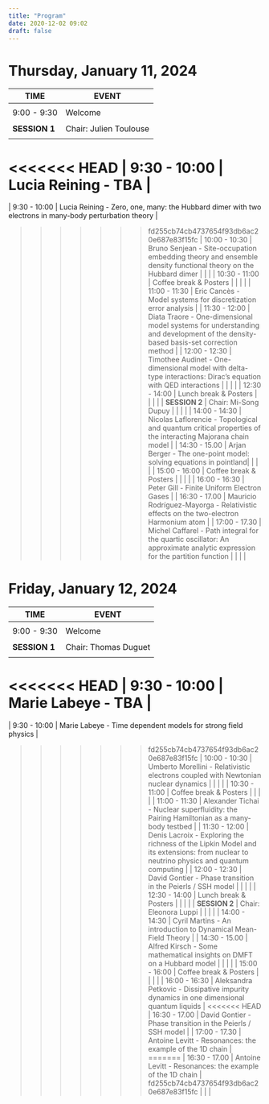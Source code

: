 ```yaml
---
title: "Program"
date: 2020-12-02 09:02
draft: false
---
```


# Thursday, January 11, 2024

| TIME          | EVENT           |
| ------------- | ----------------|
|               |                 |
|  9:00 -  9:30 | Welcome         |
|               |                 |
| **SESSION 1** | Chair: Julien Toulouse |
|               |                 |
<<<<<<< HEAD
|  9:30 - 10:00 | Lucia Reining - TBA |
=======
|  9:30 - 10:00 | Lucia Reining - Zero, one, many: the Hubbard dimer with two electrons in many-body perturbation theory |
>>>>>>> fd255cb74cb4737654f93db6ac20e687e83f15fc
| 10:00 - 10:30 | Bruno Senjean - Site-occupation embedding theory and ensemble density functional theory on the Hubbard dimer
|               |                 |
| 10:30 - 11:00 | Coffee break & Posters    |
|               |                 |
| 11:00 - 11:30 | Eric Cancès - Model systems for discretization error analysis |
| 11:30 - 12:00 | Diata Traore - One-dimensional model systems for understanding and development of the density-based basis-set correction method |
| 12:00 - 12:30 | Timothee Audinet - One-dimensional model with delta-type interactions: Dirac’s equation with QED interactions |
|               |                 |
| 12:30 - 14:00 | Lunch break & Posters |
|               |                 |
| **SESSION 2** | Chair: Mi-Song Dupuy |
|               |                 |
| 14:00 - 14:30 | Nicolas Laflorencie - Topological and quantum critical properties of the interacting Majorana chain model |
| 14:30 - 15.00 | Arjan Berger - The one-point model: solving equations in pointland|
|               |                 |
| 15:00 - 16:00 | Coffee break & Posters   |
|               |                 |
| 16:00 - 16:30 | Peter Gill - Finite Uniform Electron Gases |
| 16:30 - 17.00 | Mauricio Rodríguez-Mayorga - Relativistic effects on the two-electron Harmonium atom |
| 17:00 - 17.30 | Michel Caffarel - Path integral for the quartic oscillator: An approximate analytic expression for the partition function |
|               |                 |



# Friday, January 12, 2024

| TIME          | EVENT           |
| ------------- | ----------------|
|               |                 |
|  9:00 -  9:30 | Welcome         |
|               |                 |
| **SESSION 1** | Chair: Thomas Duguet |
|               |                 |
<<<<<<< HEAD
|  9:30 - 10:00 | Marie Labeye - TBA |
=======
|  9:30 - 10:00 | Marie Labeye - Time dependent models for strong field physics |
>>>>>>> fd255cb74cb4737654f93db6ac20e687e83f15fc
| 10:00 - 10:30 | Umberto Morellini - Relativistic electrons coupled with Newtonian nuclear dynamics |
|               |                 |
| 10:30 - 11:00 | Coffee break & Posters   |
|               |                 |
| 11:00 - 11:30 | Alexander Tichai - Nuclear superfluidity: the Pairing Hamiltonian as a many-body testbed |
| 11:30 - 12:00 | Denis Lacroix - Exploring the richness of the Lipkin Model and its extensions: from nuclear to neutrino physics and quantum computing |
| 12:00 - 12:30 | David Gontier - Phase transition in the Peierls / SSH model |
|               |                 |
| 12:30 - 14:00 | Lunch break & Posters |
|               |                 |
| **SESSION 2** | Chair: Eleonora Luppi |
|               |                 |
| 14:00 - 14:30 | Cyril Martins - An introduction to Dynamical Mean-Field Theory |
| 14:30 - 15.00 | Alfred Kirsch - Some mathematical insights on DMFT on a Hubbard model |
|               |                 |
| 15:00 - 16:00 | Coffee break & Posters   |
|               |                 |
| 16:00 - 16:30 | Aleksandra Petkovic - Dissipative impurity dynamics in one dimensional quantum liquids |
<<<<<<< HEAD
| 16:30 - 17.00 | David Gontier - Phase transition in the Peierls / SSH model |
| 17:00 - 17.30 | Antoine Levitt - Resonances: the example of the 1D chain |
=======
| 16:30 - 17.00 | Antoine Levitt - Resonances: the example of the 1D chain |
>>>>>>> fd255cb74cb4737654f93db6ac20e687e83f15fc
|               |                 |
